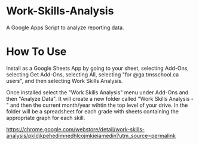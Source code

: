# Work-Skills-Analysis
A Google Apps Script to analyze reporting data. 

# How To Use
Install as a Google Sheets App by going to your sheet, selecting Add-Ons, selecting Get Add-Ons, selecting All, selecting "for @ga.tmsschool.ca users", and then selecting Work Skills Analysis. 

Once installed select the "Work Skills Analysis" menu under Add-Ons and then "Analyze Data". It will create a new folder called "Work Skills Analysis - " and then the current month/year wihtin the top level of your drive. In the folder will be a spreadsheet for each grade with sheets containing the appropriate graph for each skill. 

https://chrome.google.com/webstore/detail/work-skills-analysis/pkldjkpehedimnedhlcojmkieiamedin?utm_source=permalink
